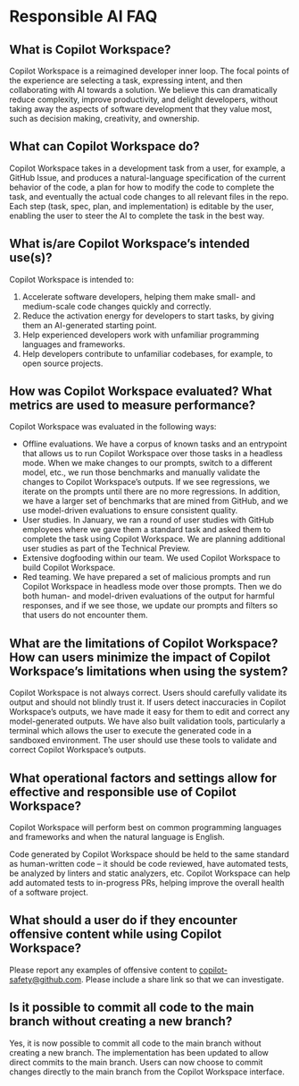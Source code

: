 # Responsible AI FAQ

## What is Copilot Workspace? 

Copilot Workspace is a reimagined developer inner loop. The focal points of the experience are selecting a task, expressing intent, and then collaborating with AI towards a solution. We believe this can dramatically reduce complexity, improve productivity, and delight developers, without taking away the aspects of software development that they value most, such as decision making, creativity, and ownership. 

## What can Copilot Workspace do?  

Copilot Workspace takes in a development task from a user, for example, a GitHub Issue, and produces a natural-language specification of the current behavior of the code, a plan for how to modify the code to complete the task, and eventually the actual code changes to all relevant files in the repo.  Each step (task, spec, plan, and implementation) is editable by the user, enabling the user to steer the AI to complete the task in the best way.     

## What is/are Copilot Workspace’s intended use(s)? 

Copilot Workspace is intended to:

1. Accelerate software developers, helping them make small- and medium-scale code changes quickly and correctly.   
2. Reduce the activation energy for developers to start tasks, by giving them an AI-generated starting point. 
3. Help experienced developers work with unfamiliar programming languages and frameworks. 
4. Help developers contribute to unfamiliar codebases, for example, to open source projects. 

## How was Copilot Workspace evaluated? What metrics are used to measure performance? 

Copilot Workspace was evaluated in the following ways: 

* Offline evaluations.  We have a corpus of known tasks and an entrypoint that allows us to run Copilot Workspace over those tasks in a headless mode.  When we make changes to our prompts, switch to a different model, etc., we run those benchmarks and manually validate the changes to Copilot Workspace’s outputs.  If we see regressions, we iterate on the prompts until there are no more regressions.  In addition, we have a larger set of benchmarks that are mined from GitHub, and we use model-driven evaluations to ensure consistent quality. 
* User studies.  In January, we ran a round of user studies with GitHub employees where we gave them a standard task and asked them to complete the task using Copilot Workspace.  We are planning additional user studies as part of the Technical Preview.
* Extensive dogfooding within our team.  We used Copilot Workspace to build Copilot Workspace. 
* Red teaming.  We have prepared a set of malicious prompts and run Copilot Workspace in headless mode over those prompts.  Then we do both human- and model-driven evaluations of the output for harmful responses, and if we see those, we update our prompts and filters so that users do not encounter them. 

## What are the limitations of Copilot Workspace? How can users minimize the impact of Copilot Workspace’s limitations when using the system? 

Copilot Workspace is not always correct.  Users should carefully validate its output and should not blindly trust it.  If users detect inaccuracies in Copilot Workspace’s outputs, we have made it easy for them to edit and correct any model-generated outputs. We have also built validation tools, particularly a terminal which allows the user to execute the generated code in a sandboxed environment.  The user should use these tools to validate and correct Copilot Workspace’s outputs. 

## What operational factors and settings allow for effective and responsible use of Copilot Workspace? 

Copilot Workspace will perform best on common programming languages and frameworks and when the natural language is English.    

Code generated by Copilot Workspace should be held to the same standard as human-written code – it should be code reviewed, have automated tests, be analyzed by linters and static analyzers, etc.  Copilot Workspace can help add automated tests to in-progress PRs, helping improve the overall health of a software project. 

## What should a user do if they encounter offensive content while using Copilot Workspace? 

Please report any examples of offensive content to copilot-safety@github.com.  Please include a share link so that we can investigate. 

## Is it possible to commit all code to the main branch without creating a new branch?

Yes, it is now possible to commit all code to the main branch without creating a new branch. The implementation has been updated to allow direct commits to the main branch. Users can now choose to commit changes directly to the main branch from the Copilot Workspace interface.
